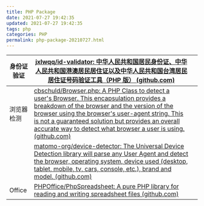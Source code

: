 ```yaml
---
title: PHP Package
date: 2021-07-27 19:42:35
updated: 2021-07-27 19:42:35
tags: php
categories: PHP
permalink: php-package-20210727.html
---
```


| 身份证验证  | [jxlwqq/id-validator: 中华人民共和国居民身份证、中华人民共和国港澳居民居住证以及中华人民共和国台湾居民居住证号码验证工具（PHP 版） (github.com)](https://github.com/jxlwqq/id-validator)                                                                                                                                                                                                                              |     |
| ------ | ----------------------------------------------------------------------------------------------------------------------------------------------------------------------------------------------------------------------------------------------------------------------------------------------------------------------------------------------------------------- | --- |
| 浏览器检测  | [cbschuld/Browser.php: A PHP Class to detect a user's Browser. This encapsulation provides a breakdown of the browser and the version of the browser using the browser's user-agent string. This is not a guaranteed solution but provides an overall accurate way to detect what browser a user is using. (github.com)](https://github.com/cbschuld/Browser.php) |     |
|        | [matomo-org/device-detector: The Universal Device Detection library will parse any User Agent and detect the browser, operating system, device used (desktop, tablet, mobile, tv, cars, console, etc.), brand and model. (github.com)](https://github.com/matomo-org/device-detector)                                                                             |     |
| Office | [PHPOffice/PhpSpreadsheet: A pure PHP library for reading and writing spreadsheet files (github.com)](https://github.com/PHPOffice/PhpSpreadsheet)                                                                                                                                                                                                                |     |
